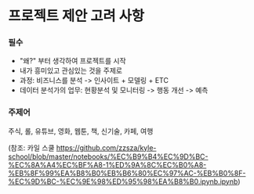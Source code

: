 # 프로젝트 제안 고려 사항


### 필수

- "왜?" 부터 생각하여 프로젝트를 시작
- 내가 흥미있고 관심있는 것을 주제로 
- 과정: 비즈니스를 분석 -> 인사이트 + 모델링 + ETC
- 데이터 분석가의 업무: 현황분석 및 모니터링 -> 행동 개선 -> 예측


### 주제어
주식, 롤, 유튜브, 영화, 웹툰, 책, 신기술, 카페, 여행






(참조: 카일 스쿨
https://github.com/zzsza/kyle-school/blob/master/notebooks/%EC%B9%B4%EC%9D%BC-%EC%8A%A4%EC%BF%A8-1%ED%9A%8C%EC%B0%A8-%EB%8F%99%EA%B8%B0%EB%B6%80%EC%97%AC-%EB%B0%8F-%EC%9D%BC-%EC%9E%98%ED%95%98%EA%B8%B0.ipynb.ipynb)

